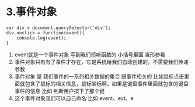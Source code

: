 # 3.事件对象

    var div = document.querySelector('div');
    div.onclick = function(event){
        console.log(event);
    }

1. event就是一个事件对象 写到我们侦听函数的 小括号里面 当形参看
2. 事件对象只有有了事件才存在，它是系统给我们自动创建的，不需要我们传递参数
3. 事件对象 是 我们事件的一系列相关数据的集合 跟事件相关的 比如鼠标点击里面就包含了鼠标的相关信息，鼠标坐标啊，如果是键盘事件里面就包含的键盘事件的信息 比如 判断用户按下了那个键
4. 这个事件对象我们可以自己命名 比如 event、evt、e
